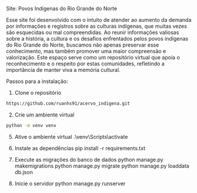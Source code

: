 Site: Povos Indígenas do Rio Grande do Norte

Esse site foi desenvolvido com o intuito de atender ao aumento da demanda por informações e registros sobre as culturas indígenas, que muitas vezes são esquecidas ou mal compreendidas. Ao reunir informações valiosas sobre a história, a cultura e os desafios enfrentados pelos povos indígenas do Rio Grande do Norte, buscamos não apenas preservar esse conhecimento, mas também promover uma maior compreensão e valorização. Este espaço serve como um repositório virtual que apoia o reconhecimento e o respeito por estas comunidades, refletindo a importância de manter viva a memória cultural.

Passos para a instalação: 

1. Clone o repositório
```bash
https://github.com/ruanhs91/acervo_indigena.git 
```

2. Crie um ambiente virtual
```bash 
python -m venv venv 
```

5. Ative o ambiente virtual 
.\venv\Scripts\activate

6. Instale as dependências 
pip install -r requirements.txt 

7. Execute as migrações do banco de dados 
python manage.py makemigrations 
python manage.py migrate
python manage.py loaddata db.json 

8. Inicie o servidor 
python manage.py runserver 
